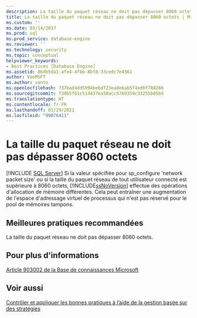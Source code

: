 ```yaml
---
description: La taille du paquet réseau ne doit pas dépasser 8060 octets
title: La taille du paquet réseau ne doit pas dépasser 8060 octets | Microsoft Docs
ms.custom: ''
ms.date: 03/14/2017
ms.prod: sql
ms.prod_service: database-engine
ms.reviewer: ''
ms.technology: security
ms.topic: conceptual
helpviewer_keywords:
- Best Practices [Database Engine]
ms.assetid: 86db5da1-afe4-4fbb-8bf8-33cedc7e4361
author: VanMSFT
ms.author: vanto
ms.openlocfilehash: 737bad4dd5994bebdf23ea8ebab5f4ed6f788266
ms.sourcegitcommit: f30b5f61c514437ea58acc5769359c33255b85b5
ms.translationtype: HT
ms.contentlocale: fr-FR
ms.lasthandoff: 01/29/2021
ms.locfileid: "99076411"
---
```

# <a name="network-packet-size-should-not-exceed-8060-bytes"></a>La taille du paquet réseau ne doit pas dépasser 8060 octets
 [!INCLUDE [SQL Server](../../includes/applies-to-version/sqlserver.md)]
  Si la valeur spécifiée pour sp_configure 'network packet size' ou si la taille du paquet réseau de tout utilisateur connecté est supérieure à 8060 octets, [!INCLUDE[ssNoVersion](../../includes/ssnoversion-md.md)] effectue des opérations d'allocation de mémoire différentes. Cela peut entraîner une augmentation de l'espace d'adressage virtuel de processus qui n'est pas réservé pour le pool de mémoires tampons.  
  
## <a name="best-practices-recommendations"></a>Meilleures pratiques recommandées  
 La taille du paquet réseau ne doit pas dépasser 8060 octets.  
  
## <a name="for-more-information"></a>Pour plus d'informations  
 [Article 903002 de la Base de connaissances Microsoft](https://www.betaarchive.com/wiki/index.php?title=Microsoft_KB_Archive/903002)  
  
## <a name="see-also"></a>Voir aussi  
 [Contrôler et appliquer les bonnes pratiques à l’aide de la gestion basée sur des stratégies](../../relational-databases/policy-based-management/monitor-and-enforce-best-practices-by-using-policy-based-management.md)  
  
  
